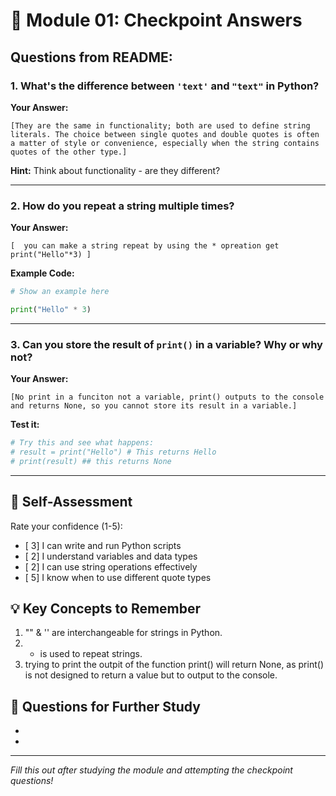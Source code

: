 # 📝 Module 01: Checkpoint Answers

## Questions from README:

### 1. What's the difference between `'text'` and `"text"` in Python?

**Your Answer:**
```
[They are the same in functionality; both are used to define string literals. The choice between single quotes and double quotes is often a matter of style or convenience, especially when the string contains quotes of the other type.]
```

**Hint:** Think about functionality - are they different?

---

### 2. How do you repeat a string multiple times?

**Your Answer:**
```
[  you can make a string repeat by using the * opreation get print("Hello"*3) ]
```

**Example Code:**
```python
# Show an example here

print("Hello" * 3)  

```

---

### 3. Can you store the result of `print()` in a variable? Why or why not?

**Your Answer:**
```
[No print in a funciton not a variable, print() outputs to the console and returns None, so you cannot store its result in a variable.]
```

**Test it:**
```python
# Try this and see what happens:
# result = print("Hello") # This returns Hello  
# print(result) ## this returns None
```

---

## 🎯 Self-Assessment

Rate your confidence (1-5):
- [ 3] I can write and run Python scripts
- [ 2] I understand variables and data types
- [ 2] I can use string operations effectively
- [ 5] I know when to use different quote types

## 💡 Key Concepts to Remember

1. "" & '' are interchangeable for strings in Python.
2. * is used to repeat strings.
3. trying to print the outpit of the function print() will return None, as print() is not designed to return a value but to output to the console.

## 🤔 Questions for Further Study

- 
- 

---

*Fill this out after studying the module and attempting the checkpoint questions!*